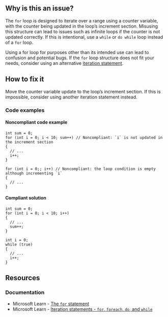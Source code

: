 ## Why is this an issue?

The `for` loop is designed to iterate over a range using a counter variable, with the counter being updated in the loop’s increment
section. Misusing this structure can lead to issues such as infinite loops if the counter is not updated correctly. If this is intentional, use a
`while` or `do while` loop instead of a `for` loop.

Using a for loop for purposes other than its intended use can lead to confusion and potential bugs. If the `for` loop structure does not
fit your needs, consider using an alternative [iteration statement](https://learn.microsoft.com/en-us/dotnet/csharp/language-reference/statements/iteration-statements).

## How to fix it

Move the counter variable update to the loop’s increment section. If this is impossible, consider using another iteration statement instead.

### Code examples

#### Noncompliant code example

    int sum = 0;
    for (int i = 0; i < 10; sum++) // Noncompliant: `i` is not updated in the increment section
    {
      // ...
      i++;
    }

    for (int i = 0;; i++) // Noncompliant: the loop condition is empty although incrementing `i`
    {
      // ...
    }

#### Compliant solution

    int sum = 0;
    for (int i = 0; i < 10; i++)
    {
      // ...
      sum++;
    }

    int i = 0;
    while (true)
    {
      // ...
      i++;
    }

## Resources

### Documentation

-  Microsoft Learn - [The `for`
  statement](https://learn.microsoft.com/en-us/dotnet/csharp/language-reference/statements/iteration-statements#the-for-statement)
-  Microsoft Learn - [Iteration
  statements - `for`, `foreach`, `do`, and `while`](https://learn.microsoft.com/en-us/dotnet/csharp/language-reference/statements/iteration-statements)